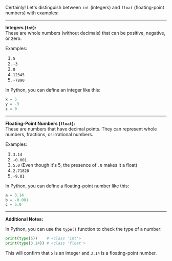 Certainly! Let's distinguish between `int` (integers) and `float` (floating-point numbers) with examples:

---

**Integers (`int`):**  
These are whole numbers (without decimals) that can be positive, negative, or zero.

Examples:
1. `5`
2. `-3`
3. `0`
4. `12345`
5. `-7890`

In Python, you can define an integer like this:
```python
x = 5
y = -3
z = 0
```

---

**Floating-Point Numbers (`float`):**  
These are numbers that have decimal points. They can represent whole numbers, fractions, or irrational numbers. 

Examples:
1. `3.14`
2. `-0.001`
3. `5.0` (Even though it's 5, the presence of `.0` makes it a float)
4. `2.71828`
5. `-9.81`

In Python, you can define a floating-point number like this:
```python
a = 3.14
b = -0.001
c = 5.0
```

---

**Additional Notes:**

In Python, you can use the `type()` function to check the type of a number:

```python
print(type(5))    # <class 'int'>
print(type(3.14)) # <class 'float'>
```

This will confirm that `5` is an integer and `3.14` is a floating-point number.